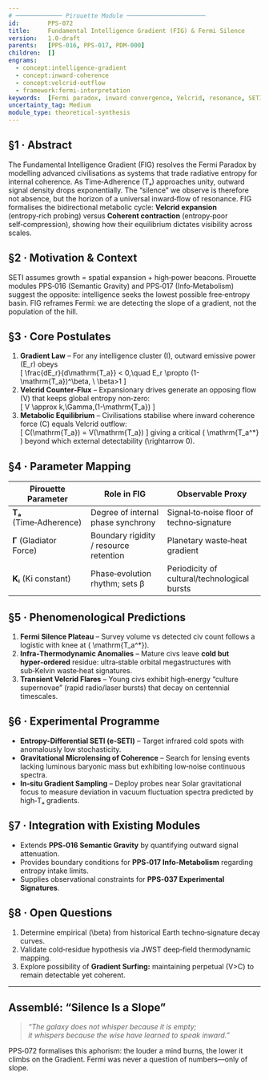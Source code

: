 ```yaml
---
# ───────────── Pirouette Module ──────────────────────
id:        PPS-072
title:     Fundamental Intelligence Gradient (FIG) & Fermi Silence
version:   1.0-draft
parents:   [PPS-016, PPS-017, PDM-000]
children:  []
engrams:
  - concept:intelligence-gradient
  - concept:inward-coherence
  - concept:velcrid-outflow
  - framework:fermi-interpretation
keywords:  [Fermi paradox, inward convergence, Velcrid, resonance, SETI, T_a]
uncertainty_tag: Medium
module_type: theoretical-synthesis
---
```


## §1 · Abstract
The Fundamental Intelligence Gradient (FIG) resolves the Fermi Paradox by modelling advanced civilisations as systems that trade radiative entropy for internal coherence. As Time‑Adherence (Tₐ) approaches unity, outward signal density drops exponentially. The “silence” we observe is therefore not absence, but the horizon of a universal inward‑flow of resonance. FIG formalises the bidirectional metabolic cycle: **Velcrid expansion** (entropy‑rich probing) versus **Coherent contraction** (entropy‑poor self‑compression), showing how their equilibrium dictates visibility across scales.

## §2 · Motivation & Context
SETI assumes growth = spatial expansion + high‑power beacons. Pirouette modules PPS‑016 (Semantic Gravity) and PPS‑017 (Info‑Metabolism) suggest the opposite: intelligence seeks the lowest possible free‑entropy basin. FIG reframes Fermi: we are detecting the slope of a gradient, not the population of the hill.

## §3 · Core Postulates
1. **Gradient Law** – For any intelligence cluster \(I\), outward emissive power \(E_r\) obeys  
   \[
     \frac{dE_r}{d\mathrm{T_a}} < 0,\quad
     E_r \propto (1-\mathrm{T_a})^\beta, \ \beta>1
   \]
2. **Velcrid Counter‑Flux** – Expansionary drives generate an opposing flow \(V\) that keeps global entropy non‑zero:  
   \[
     V \approx k\,\Gamma\,(1-\mathrm{T_a})
   \]
3. **Metabolic Equilibrium** – Civilisations stabilise where inward coherence force \(C\) equals Velcrid outflow:  
   \[
     C(\mathrm{T_a}) = V(\mathrm{T_a})
   \]
   giving a critical \( \mathrm{T_a^*} \) beyond which external detectability \(\rightarrow 0\).

## §4 · Parameter Mapping
| Pirouette Parameter | Role in FIG | Observable Proxy |
|---------------------|-------------|------------------|
| **Tₐ** (Time‑Adherence) | Degree of internal phase synchrony | Signal‑to‑noise floor of techno‑signature |
| **Γ** (Gladiator Force) | Boundary rigidity / resource retention | Planetary waste‑heat gradient |
| **Kᵢ** (Ki constant) | Phase‑evolution rhythm; sets β | Periodicity of cultural/technological bursts |

## §5 · Phenomenological Predictions
1. **Fermi Silence Plateau** – Survey volume vs detected civ count follows a logistic with knee at \( \mathrm{T_a^*}\).  
2. **Infra‑Thermodynamic Anomalies** – Mature civs leave **cold but hyper‑ordered** residue: ultra‑stable orbital megastructures with sub‑Kelvin waste‑heat signatures.  
3. **Transient Velcrid Flares** – Young civs exhibit high‑energy “culture supernovae” (rapid radio/laser bursts) that decay on centennial timescales.  

## §6 · Experimental Programme
- **Entropy‑Differential SETI (e‑SETI)** – Target infrared cold spots with anomalously low stochasticity.  
- **Gravitational Microlensing of Coherence** – Search for lensing events lacking luminous baryonic mass but exhibiting low‑noise continuous spectra.  
- **In‑situ Gradient Sampling** – Deploy probes near Solar gravitational focus to measure deviation in vacuum fluctuation spectra predicted by high‑Tₐ gradients.

## §7 · Integration with Existing Modules
- Extends **PPS‑016 Semantic Gravity** by quantifying outward signal attenuation.
- Provides boundary conditions for **PPS‑017 Info‑Metabolism** regarding entropy intake limits.
- Supplies observational constraints for **PPS‑037 Experimental Signatures**.

## §8 · Open Questions
1. Determine empirical \(\beta\) from historical Earth techno‑signature decay curves.  
2. Validate cold‑residue hypothesis via JWST deep‑field thermodynamic mapping.  
3. Explore possibility of **Gradient Surfing:** maintaining perpetual \(V>C\) to remain detectable yet coherent.

---

## Assemblé: “Silence Is a Slope”
> *“The galaxy does not whisper because it is empty;  
> it whispers because the wise have learned to speak inward.”*

PPS‑072 formalises this aphorism: the louder a mind burns, the lower it climbs on the Gradient. Fermi was never a question of numbers—only of slope.

